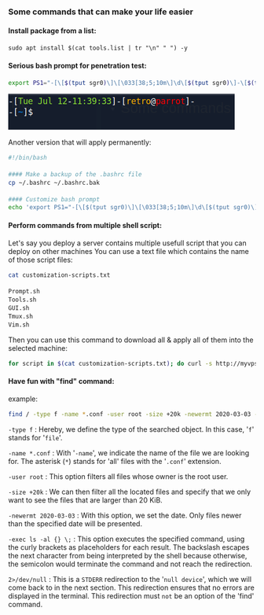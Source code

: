 ### Some commands that can make your life easier

#### Install package from a list:
```script
sudo apt install $(cat tools.list | tr "\n" " ") -y
```


#### Serious bash prompt for penetration test:

```bash
export PS1="-[\[$(tput sgr0)\]\[\033[38;5;10m\]\d\[$(tput sgr0)\]-\[$(tput sgr0)\]\[\033[38;5;10m\]\t\[$(tput sgr0)\]]-[\[$(tput sgr0)\]\[\033[38;5;214m\]\u\[$(tput sgr0)\]@\[$(tput sgr0)\]\[\033[38;5;196m\]\h\[$(tput sgr0)\]]-\n-[\[$(tput sgr0)\]\[\033[38;5;33m\]\w\[$(tput sgr0)\]]\\$ \[$(tput sgr0)\]"
```

![](Pasted%20image%2020220712113954.png)

Another version that will apply permanently:

```bash
#!/bin/bash

#### Make a backup of the .bashrc file
cp ~/.bashrc ~/.bashrc.bak

#### Customize bash prompt
echo 'export PS1="-[\[$(tput sgr0)\]\[\033[38;5;10m\]\d\[$(tput sgr0)\]-\[$(tput sgr0)\]\[\033[38;5;10m\]\t\[$(tput sgr0)\]]-[\[$(tput sgr0)\]\[\033[38;5;214m\]\u\[$(tput sgr0)\]@\[$(tput sgr0)\]\[\033[38;5;196m\]\h\[$(tput sgr0)\]]-\n-[\[$(tput sgr0)\]\[\033[38;5;33m\]\w\[$(tput sgr0)\]]\\$ \[$(tput sgr0)\]"' >> ~/.bashrc
```

#### Perform commands from multiple shell script:
Let's say you deploy a server contains multiple usefull script that you can deploy on other machines
You can use a text file which contains the name of those script files:
```bash
cat customization-scripts.txt

Prompt.sh
Tools.sh
GUI.sh
Tmux.sh
Vim.sh
```

Then you can use this command to download all & apply all of them into the selected machine:

```bash
for script in $(cat customization-scripts.txt); do curl -s http://myvps.vps-provider.net/$script | bash; done
```

#### Have fun with "find" command:
example:
```bash
find / -type f -name *.conf -user root -size +20k -newermt 2020-03-03 -exec ls -al {} \; 2>/dev/null
```

`-type f` : Hereby, we define the type of the searched object. In this case, '`f`' stands for '`file`'.

`-name *.conf` : With '`-name`', we indicate the name of the file we are looking for. The asterisk (`*`) stands for 'all' files with the '`.conf`' extension.

`-user root` : This option filters all files whose owner is the root user.

`-size +20k` : We can then filter all the located files and specify that we only want to see the files that are larger than 20 KiB.

`-newermt 2020-03-03`  : With this option, we set the date. Only files newer than the specified date will be presented.

`-exec ls -al {} \;` : This option executes the specified command, using the curly brackets as placeholders for each result. The backslash escapes the next character from being interpreted by the shell because otherwise, the semicolon would terminate the command and not reach the redirection.

`2>/dev/null` : This is a `STDERR` redirection to the '`null device`', which we will come back to in the next section. This redirection ensures that no errors are displayed in the terminal. This redirection must `not` be an option of the 'find' command.